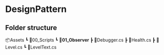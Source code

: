 # DesignPattern

## Folder structure
📦Assets
 ┗ 📂00_Scripts
    ┗ 📂**01_Observer**
       ┣ 📜Debugger.cs
       ┣ 📜Health.cs
       ┣ 📜Level.cs
       ┗ 📜LevelText.cs

